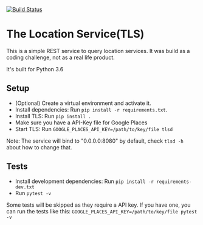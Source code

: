 [![Build Status](https://travis-ci.org/systemstart/tls.svg?branch=master)](https://travis-ci.org/systemstart/tls)

The Location Service(TLS)
=========================

This is a simple REST service to query location services. It was build as a 
coding challenge, not as a real life product.

It's built for Python 3.6

Setup
-----

* (Optional) Create a virtual environment and activate it.
* Install dependencies: Run `pip install -r requirements.txt`.
* Install TLS: Run `pip install .`
* Make sure you have a API-Key file for Google Places
* Start TLS: Run `GOOGLE_PLACES_API_KEY=/path/to/key/file tlsd`

Note: The service will bind to "0.0.0.0:8080" by default, check `tlsd -h`
about how to change that.

Tests
-----

* Install development dependencies: Run `pip install -r requirements-dev.txt`
* Run `pytest -v`

Some tests will be skipped as they require a API key. If you have one, 
you can run the tests like this: `GOOGLE_PLACES_API_KEY=/path/to/key/file pytest -v`
